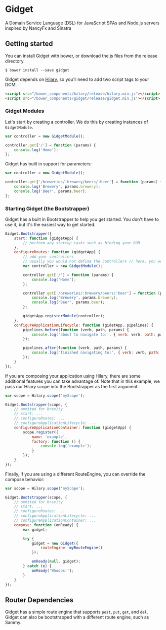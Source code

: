Gidget
==========

A Domain Service Language (DSL) for JavaScript SPAs and Node.js servers inspired by NancyFx and Sinatra

## Getting started

You can install Gidget with bower, or download the js files from the release directory.

```Shell
$ bower install --save gidget
```

Gidget depends on [Hilary](https://github.com/Acatar/hilaryjs), so you'll need to add two script tags to your DOM.

```HTML
<script src="/bower_components/hilary/release/hilary.min.js"></script>
<script src="/bower_components/gidget/release/gidget.min.js"></script>
```

### Gidget Modules
Let's start by creating a controller. We do this by creating instances of ``GidgetModule``.

```JavaScript
var controller = new GidgetModule();

controller.get['/'] = function (params) {
    console.log('Home');
};
```

Gidget has built in support for parameters:

```JavaScript
var controller = new GidgetModule();

controller.get['/breweries/:brewery/beers/:beer'] = function (params) {
    console.log('Brewery', params.brewery);
    console.log('Beer', params.beer);
};
```

### Starting Gidget (the Bootstrapper)
Gidget has a built in Bootstrapper to help you get started. You don't have to use it, but it's the easiest way to get started.

```JavaScript
Gidget.Bootstrapper({
    start: function (gidgetApp) {
        // perform any startup tasks such as binding your DOM
    },
    configureRoutes: function (gidgetApp) {
        // add your controllers
        // usually you would not define the controllers // here. you would merely register them
        var controller = new GidgetModule();

        controller.get['/'] = function (params) {
            console.log('Home');
        };

        controller.get['/breweries/:brewery/beers/:beer'] = function (params) {
            console.log('Brewery', params.brewery);
            console.log('Beer', params.beer);
        };

        gidgetApp.registerModule(controller);
    },
    configureApplicationLifecycle: function (gidetApp, pipelines) {
        pipelines.before(function (verb, path, params) {
            console.log('about to navigate to:', { verb: verb, path: path, params: params });
        });

        pipelines.after(function (verb, path, params) {
            console.log('finished navigating to:', { verb: verb, path: path, params: params });
        });
    }
});
```

If you are composing your application using Hilary, there are some additional features you can take advantage of. Note that in this example, we pass our Hilary scope into the Bootstrapper as the first argument.

```JavaScript
var scope = Hilary.scope('myScope');

Gidget.Bootstrapper(scope, {
    // ommited for brevity
    // start: ...
    // configureRoutes: ...
    // configureApplicationLifecycle: ...
    configureApplicationContainer: function (gidgetApp) {
        scope.register({
            name: 'example',
            factory: function () {
                console.log('example');
            }
        });
    }
});
```

Finally, if you are using a different RouteEngine, you can override the compose behavior:

```JavaScript
var scope = Hilary.scope('myScope');

Gidget.Bootstrapper(scope, {
    // ommited for brevity
    // start: ...
    // configureRoutes: ...
    // configureApplicationLifecycle: ...
    // configureApplicationContainer: ...
    compose: function (onReady) {
        var gidget;

        try {
            gidget = new Gidget({
                routeEngine: myRouteEngine()
            });

            onReady(null, gidget);
        } catch (e) {
            onReady('Whoops!');
        }
    }
});
```



## Router Dependencies
Gidget has a simple route engine that supports ``post``, ``put``, ``get``, and ``del``. Gidget can also be bootstrapped with a different route engine, such as Sammy.
